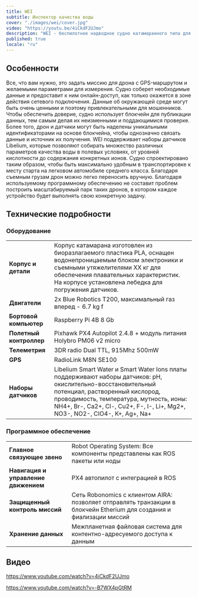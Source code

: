 ```yaml
---
title: WEI
subtitle: Инспектор качества воды
cover: "./images/wei/cover.jpg"
video: "https://youtu.be/4iCkdF2UJmo"
description: "WEI - беспилотное надводное судно катамаранного типа для экологического мониторинга, оснащенное набором датчиков, бортовой системой навигации и с возможностью сетевого подключения с безопасной записью собранных на миссии данных о качестве воды. Водный дрон обеспечивает автоматические сертифицированные измерения и может использоваться для экологических служб и предприятий, которым необходим контроль качества воды."
published: true
locale: "ru"
---
```


## Особенности

<ma-section title="Высокий уровень автоматизации">
Все, что вам нужно, это задать миссию для дрона с GPS-маршрутом и желаемыми параметрами для измерения. Судно соберет необходимые данные и предоставит к ним онлайн-доступ, как только окажется в зоне действия сетевого подключения.
</ma-section>

<ma-section title="Безопасность на основе технологий блокчейна">
Данные об окружающей среде могут быть очень ценными и поэтому привлекательными для мошенников. Чтобы обеспечить доверие, судно использует блокчейн для публикации данных, тем самым делая их неизменными и поддающимися проверке. Более того, дрон и датчики могут быть наделены уникальными идентификаторами на основе блокчейна, чтобы однозначно связать данные и источник их получения.
</ma-section>

<ma-section title="Широкий диапазон измеряемых параметров">
WEI поддерживает наборы датчиков Libelium, которые позволяют собирать множество различных параметров качества воды в полевых условиях, от уровней кислотности до содержания конкретных ионов.
</ma-section>

<ma-section title="Простота использования">
Судно спроектировано таким образом, чтобы быть максимально удобным в транспортировке к месту старта на легковом автомобиле среднего класса. Благодаря съемным грузам дрон можно легко переносить вручную.
</ma-section>

<ma-section title="Гибкость и масштабируемость">
Благодаря используемому программному обеспечению не составит проблем построить масштабируемый парк таких дронов, в котором каждое устройство будет выполнять свою конкретную задачу.
</ma-section>

## Технические подробности

### Оборудование

<table>
    <tbody>
        <tr>
            <td><strong>Корпус и детали</strong></td>
            <td>Корпус катамарана изготовлен из биоразлагаемого пластика PLA, оснащен водонепроницаемым блоком электроники и съемными утяжелителями XX кг для обеспечения плавательных характеристик. На корпусе установлена лебедка для погружения датчиков.</td>
        </tr>
        <tr>
            <td><strong>Двигатели</strong></td>
            <td>2x Blue Robotics T200, максимальный газ вперед - 6.7 kg f</td>
        </tr>
    <tr>
        <td><strong>Бортовой компьютер</strong></td>
        <td>Raspberry Pi 4B 8 Gb</td>
    </tr>
    <tr>
        <td><strong>Полетный контроллер</strong></td>
        <td>Pixhawk PX4 Autopilot 2.4.8 + модуль питания Holybro PM06 v2 micro</td>
    </tr>
    <tr>
        <td><strong>Телеметрия</strong></td>
        <td>3DR radio Dual TTL, 915Mhz 500mW</td>
    </tr>
    <tr>
        <td><strong>GPS</strong></td>
        <td>RadioLink M8N SE100</td>
    </tr>
    <tr>
        <td><strong>Наборы датчиков</strong></td>
        <td>Libelium Smart Water и Smart Water Ions платы поддерживают наборы датчиков: pH, окислительно-восстановительный потенциал, растворенный кислород, проводимость, температура, мутность, ионы: NH4+, Br-, Ca2+, Cl-, Cu2+, F-, I-, Li+, Mg2+, NO3-, NO2-, CIO4-, K+, Ag+, Na+</td>
    </tr>
    </tbody> 
</table>

### Программное обеспечение

<table>
    <tbody>
        <tr>
            <td><strong>Главное связующее звено</strong></td>
            <td>Robot Operating System: Все компоненты представлены как ROS пакеты или ноды</td>
        </tr>
         <tr>
            <td><strong>Навигация и управление движением</strong></td>
            <td>PX4 автопилот с интеграцией в ROS</td>
        </tr>
         <tr>
            <td><strong>Защищенный контроль миссий</strong></td>
            <td>Сеть Robonomics с клиентом AIRA: позволяет отправлять транзакции в блокчейн Etherium для создания и фиализации миссий</td>
        </tr>
         <tr>
            <td><strong>Хранение данных</strong></td>
            <td>Межпланетная файловая система для контентно-адресуемого доступа к данным</td>
        </tr>
 </tbody> 
</table>

## Видео

https://www.youtube.com/watch?v=4iCkdF2UJmo

https://www.youtube.com/watch?v=-B7WX4pGtRM

